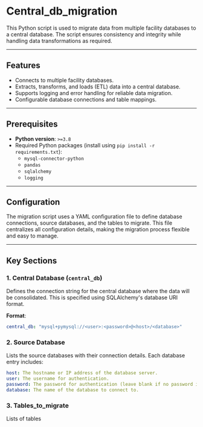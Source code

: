 # Central_db_migration

This Python script is used to migrate data from multiple facility databases to a central database. The script ensures consistency and integrity while handling data transformations as required.

---

## Features

- Connects to multiple facility databases.
- Extracts, transforms, and loads (ETL) data into a central database.
- Supports logging and error handling for reliable data migration.
- Configurable database connections and table mappings.

---

## Prerequisites

- **Python version**: `>=3.8`
- Required Python packages (install using `pip install -r requirements.txt`):
  - `mysql-connector-python`
  - `pandas`
  - `sqlalchemy`
  - `logging`

---

## Configuration

The migration script uses a YAML configuration file to define database connections, source databases, and the tables to migrate. This file centralizes all configuration details, making the migration process flexible and easy to manage.

---

## Key Sections

### 1. **Central Database (`central_db`)**

Defines the connection string for the central database where the data will be consolidated. This is specified using SQLAlchemy's database URI format.

**Format**:  
```yaml
central_db: "mysql+pymysql://<user>:<password>@<host>/<database>"
```


### 2. Source Database 

Lists the source databases with their connection details. Each database entry includes:

```yaml
host: The hostname or IP address of the database server.
user: The username for authentication.
password: The password for authentication (leave blank if no password is required).
database: The name of the database to connect to.
```

### 3. Tables_to_migrate

Lists of tables

